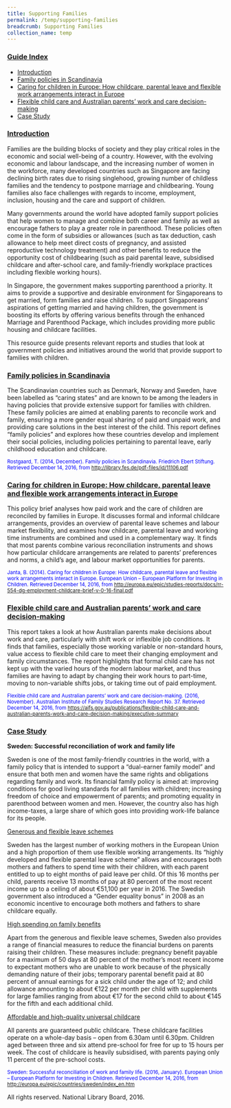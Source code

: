 ```yaml
---
title: Supporting Families
permalink: /temp/supporting-families
breadcrumb: Supporting Families
collection_name: temp
---
```


### <u>Guide Index</u>

* [Introduction](#introduction)
* [Family policies in Scandinavia](#family-policies-in-scandinavia)
* [Caring for children in Europe: How childcare, parental leave and flexible work arrangements interact in Europe](#caring-for-children-in-europe-how-childcare-parental-leave-and-flexible-work-arrangements-interact-in-europe)
* [Flexible child care and Australian parents’ work and care decision-making](#flexible-child-care-and-australian-parents-work-and-care-decision--making)
* [Case Study](#case-study)

### <u>Introduction</u>

Families are the building blocks of society and they play critical roles in the economic and social well-being of a country. However, with the evolving economic and labour landscape, and the increasing number of women in the workforce, many developed countries such as Singapore are facing declining birth rates due to rising singlehood, growing number of childless families and the tendency to postpone marriage and childbearing. Young families also face challenges with regards to income, employment, inclusion, housing and the care and support of children.

Many governments around the world have adopted family support policies that help women to manage and combine both career and family as well as encourage fathers to play a greater role in parenthood. These policies often come in the form of subsidies or allowances (such as tax deduction, cash allowance to help meet direct costs of pregnancy, and assisted reproductive technology treatment) and other benefits to reduce the opportunity cost of childbearing (such as paid parental leave, subsidised childcare and after-school care, and family-friendly workplace practices including flexible working hours).

In Singapore, the government makes supporting parenthood a priority. It aims to provide a supportive and desirable environment for Singaporeans to get married, form families and raise children. To support Singaporeans’ aspirations of getting married and having children, the government is boosting its efforts by offering various benefits through the enhanced Marriage and Parenthood Package, which includes providing more public housing and childcare facilities.

This resource guide presents relevant reports and studies that look at government policies and initiatives around the world that provide support to families with children.

 

### <u>Family policies in Scandinavia</u>

The Scandinavian countries such as Denmark, Norway and Sweden, have been labelled as “caring states” and are known to be among the leaders in having policies that provide extensive support for families with children. These family policies are aimed at enabling parents to reconcile work and family, ensuring a more gender equal sharing of paid and unpaid work, and providing care solutions in the best interest of the child. This report defines “family policies” and explores how these countries develop and implement their social policies, including policies pertaining to parental leave, early childhood education and childcare.

<small style="color: #0000ff;">Rostgaard, T. (2014, December). Family policies in Scandinavia. Friedrich Ebert Stiftung. Retrieved December 14, 2016, from
http://library.fes.de/pdf-files/id/11106.pdf</small>
 

### <u>Caring for children in Europe: How childcare, parental leave and flexible work arrangements interact in Europe</u>

This policy brief analyses how paid work and the care of children are reconciled by families in Europe. It discusses formal and informal childcare arrangements, provides an overview of parental leave schemes and labour market flexibility, and examines how childcare, parental leave and working time instruments are combined and used in a complementary way. It finds that most parents combine various reconciliation instruments and shows how particular childcare arrangements are related to parents’ preferences and norms, a child’s age, and labour market opportunities for parents.

<small style="color: #0000ff;">Janta, B. (2014). Caring for children in Europe: How childcare, parental leave and flexible work arrangements interact in Europe. European Union – European Platform for Investing in Children. Retrieved December 14, 2016, from
http://europa.eu/epic/studies-reports/docs/rr-554-dg-employment-childcare-brief-v-0-16-final.pdf </small>
 

### <u>Flexible child care and Australian parents’ work and care decision-making</u>

This report takes a look at how Australian parents make decisions about work and care, particularly with shift work or inflexible job conditions. It finds that families, especially those working variable or non-standard hours, value access to flexible child care to meet their changing employment and family circumstances. The report highlights that formal child care has not kept up with the varied hours of the modern labour market, and thus families are having to adapt by changing their work hours to part-time, moving to non-variable shifts jobs, or taking time out of paid employment.

<small style="color: #0000ff;">Flexible child care and Australian parents’ work and care decision-making. (2016, November). Australian Institute of Family Studies Research Report No. 37. Retrieved December 14, 2016, from
https://aifs.gov.au/publications/flexible-child-care-and-australian-parents-work-and-care-decision-making/executive-summary </small>
 

### <u>Case Study</u>

**Sweden: Successful reconciliation of work and family life**

Sweden is one of the most family-friendly countries in the world, with a family policy that is intended to support a “dual-earner family model” and ensure that both men and women have the same rights and obligations regarding family and work. Its financial family policy is aimed at: improving conditions for good living standards for all families with children; increasing freedom of choice and empowerment of parents; and promoting equality in parenthood between women and men. However, the country also has high income-taxes, a large share of which goes into providing work-life balance
for its people.

 

<u>Generous and flexible leave schemes</u>

Sweden has the largest number of working mothers in the European Union and a high proportion of them use flexible working arrangements. Its “highly developed and flexible parental leave scheme” allows and encourages both mothers and fathers to spend time with their children, with each parent entitled to up to eight months of paid leave per child. Of this 16 months per child, parents receive 13 months of pay at 80 percent of the most recent income up to a ceiling of about €51,100 per year in 2016. The Swedish government also introduced a “Gender equality bonus” in 2008 as an economic incentive to encourage both mothers and fathers to share childcare equally.

 

<u>High spending on family benefits</u>

Apart from the generous and flexible leave schemes, Sweden also provides a range of financial measures to reduce the financial burdens on parents raising their children. These measures include: pregnancy benefit payable for a maximum of 50 days at 80 percent of the mother’s most recent income to expectant mothers who are unable to work because of the physically demanding nature of their jobs; temporary parental benefit paid at 80 percent of annual earnings for a sick child under the age of 12; and child allowance amounting to about €122 per month per child with supplements for large families ranging from about €17 for the second child to about €145 for the fifth and each additional child.

 

<u>Affordable and high-quality universal childcare</u>

All parents are guaranteed public childcare. These childcare facilities operate on a whole-day basis – open from 6.30am until 6.30pm. Children aged between three and six attend pre-school for free for up to 15 hours per week. The cost of childcare is heavily subsidised, with parents paying only 11 percent of the pre-school costs.

<small style="color: #0000ff;">Sweden: Successful reconciliation of work and family life. (2016, January). European Union – European Platform for Investing in Children. Retrieved December 14, 2016, from
http://europa.eu/epic/countries/sweden/index_en.htm </small>
 

All rights reserved. National Library Board, 2016.